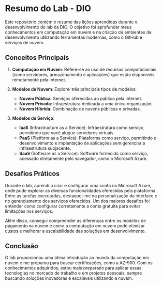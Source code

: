 # Resumo do Lab - DIO

Este repositório contém o resumo das lições aprendidas durante o desenvolvimento do lab da DIO. O objetivo foi aprofundar meus conhecimentos em computação em nuvem e na criação de ambientes de desenvolvimento utilizando ferramentas modernas, como o GitHub e serviços de nuvem.

## Conceitos Principais

1. **Computação em Nuvem**: Refere-se ao uso de recursos computacionais (como servidores, armazenamento e aplicações) que estão disponíveis remotamente pela internet.
   
2. **Modelos de Nuvem**: Explorei três principais tipos de modelos:
   - **Nuvem Pública**: Serviços oferecidos ao público pela internet.
   - **Nuvem Privada**: Infraestrutura dedicada a uma única organização.
   - **Nuvem Híbrida**: Combinação de nuvens públicas e privadas.

3. **Modelos de Serviço**:
   - **IaaS** (Infrastructure as a Service): Infraestrutura como serviço, permitindo que você alugue servidores virtuais.
   - **PaaS** (Platform as a Service): Plataforma como serviço, permitindo o desenvolvimento e implantação de aplicações sem gerenciar a infraestrutura subjacente.
   - **SaaS** (Software as a Service): Software fornecido como serviço, acessado diretamente pelo navegador, como o Microsoft Azure.

## Desafios Práticos

Durante o lab, aprendi a criar e configurar uma conta no Microsoft Azure, onde pude explorar as diversas funcionalidades oferecidas pela plataforma. Entre as tarefas executadas, destaquei-me na personalização da interface e no gerenciamento dos serviços oferecidos. Um dos maiores desafios foi entender como configurar corretamente a conta gratuita para evitar limitações nos serviços.

Além disso, consegui compreender as diferenças entre os modelos de pagamento na nuvem e como a computação em nuvem pode otimizar custos e melhorar a escalabilidade das soluções em desenvolvimento.

## Conclusão

O lab proporcionou uma ótima introdução ao mundo da computação em nuvem e me preparou para buscar certificações, como a AZ-900. Com os conhecimentos adquiridos, estou mais preparado para aplicar essas tecnologias no mercado de trabalho e em projetos pessoais, sempre buscando soluções inovadoras e escaláveis utilizando a nuvem.
